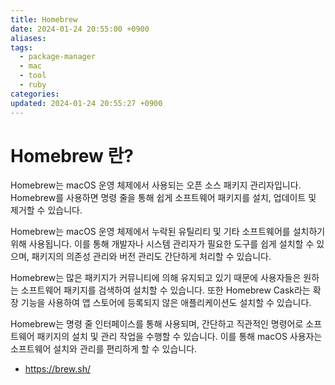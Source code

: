 ```yaml
---
title: Homebrew
date: 2024-01-24 20:55:00 +0900
aliases: 
tags:
  - package-manager
  - mac
  - tool
  - ruby
categories: 
updated: 2024-01-24 20:55:27 +0900
---
```


# Homebrew 란?

Homebrew는 macOS 운영 체제에서 사용되는 오픈 소스 패키지 관리자입니다. Homebrew를 사용하면 명령 줄을 통해 쉽게 소프트웨어 패키지를 설치, 업데이트 및 제거할 수 있습니다.

Homebrew는 macOS 운영 체제에서 누락된 유틸리티 및 기타 소프트웨어를 설치하기 위해 사용됩니다. 이를 통해 개발자나 시스템 관리자가 필요한 도구를 쉽게 설치할 수 있으며, 패키지의 의존성 관리와 버전 관리도 간단하게 처리할 수 있습니다.

Homebrew는 많은 패키지가 커뮤니티에 의해 유지되고 있기 때문에 사용자들은 원하는 소프트웨어 패키지를 검색하여 설치할 수 있습니다. 또한 Homebrew Cask라는 확장 기능을 사용하여 앱 스토어에 등록되지 않은 애플리케이션도 설치할 수 있습니다.

Homebrew는 명령 줄 인터페이스를 통해 사용되며, 간단하고 직관적인 명령어로 소프트웨어 패키지의 설치 및 관리 작업을 수행할 수 있습니다. 이를 통해 macOS 사용자는 소프트웨어 설치와 관리를 편리하게 할 수 있습니다.

- https://brew.sh/
